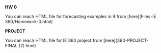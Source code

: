 **HW 0**

You can reach HTML file for forecasting examples in R from [here](Files-IE 360/Homework-0.html)

**PROJECT**

You can reach HTML file for IE 360 project from [here](360-PROJECT-FINAL (2).html)
